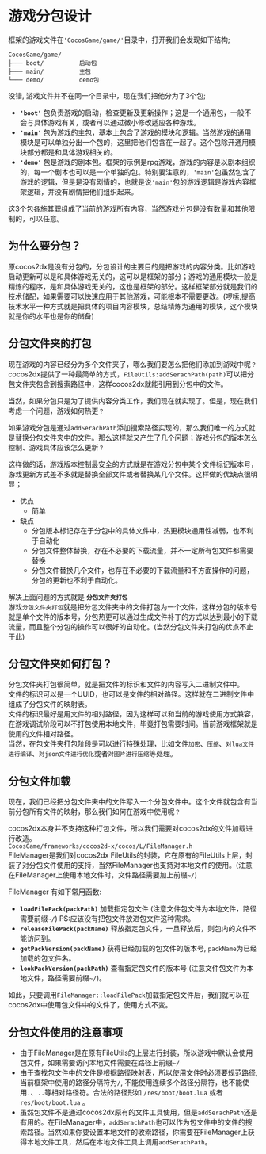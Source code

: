 # 游戏分包设计

框架的游戏文件在`'CocosGame/game/'`目录中，打开我们会发现如下结构;

```
CocosGame/game/
├─── boot/          启动包
├─── main/          主包
└─── demo/          demo包
```

没错, 游戏文件并不在同一个目录中，现在我们把他分为了3个包; 

* **`'boot'`** 包负责游戏的启动，检查更新及更新操作；这是一个通用包，一般不会与具体游戏有关，或者可以通过微小修改适应各种游戏。
* **`'main'`** 包为游戏的主包，基本上包含了游戏的模块和逻辑。当然游戏的通用模块是可以单独分出一个包的，这里把他们包含在一起了。这个包除开通用模块部分都是和具体游戏相关的。
* **`'demo'`** 包是游戏的剧本包。框架的示例是rpg游戏，游戏的内容是以剧本组织的，每一个剧本也可以是一个单独的包。特别要注意的，`'main'`包虽然包含了游戏的逻辑，但是是没有剧情的，也就是说`'main'`包的游戏逻辑是游戏内容框架逻辑，并没有剧情把他们组织起来。
  
这3个包各施其职组成了当前的游戏所有内容，当然游戏分包是没有数量和其他限制的，可以任意。

## 为什么要分包？

原cocos2dx是没有分包的，分包设计的主要目的是把游戏的内容分类。比如游戏启动更新可以是和具体游戏无关的，这可以是框架的部分；游戏的通用模块一般是精炼的程序，是和具体游戏无关的，这也是框架的部分。这样框架部分就是我们的技术储配，如果需要可以快速应用于其他游戏，可能根本不需要更改。(啰嗦,提高技术水平一种方式就是把具体的项目内容模块，总结精炼为通用的模块，这个模块就是你的水平也是你的储备)

## 分包文件夹的打包

现在游戏的内容已经分为多个文件夹了，哪么我们要怎么把他们添加到游戏中呢`？`  
cocos2dx提供了一种最简单的方式，`FileUtils:addSerachPath(path)`可以把分包文件夹包含到搜索路径中，这样cocos2dx就能引用到分包中的文件。  

当然，如果分包只是为了提供内容分类工作，我们现在就实现了。但是，现在我们考虑一个问题，游戏如何热更`？`  

如果游戏分包是通过`addSerachPath`添加搜索路径实现的，那么我们唯一的方式就是替换分包文件夹中的文件。那么这样就又产生了几个问题；游戏分包的版本怎么控制、游戏具体应该怎么更新`？`  

这样做的话，游戏版本控制最安全的方式就是在游戏分包中某个文件标记版本号，游戏更新方式差不多就是替换全部文件或者替换某几个文件。这样做的优缺点很明显；
* 优点
  * 简单
* 缺点
  * 分包版本标记存在于分包中的具体文件中，热更模块通用性减弱，也不利于自动化
  * 分包文件整体替换，存在不必要的下载流量，并不一定所有包文件都需要替换
  * 分包文件替换几个文件，也存在不必要的下载流量和不方面操作的问题，分包的更新也不利于自动化。

解决上面问题的方式就是 **`分包文件夹打包`**  
游戏`分包文件夹打包`就是把分包文件夹中的文件打包为一个文件，这样分包的版本号就是单个文件的版本号，分包热更可以通过生成文件补丁的方式以达到最小的下载流量，而且整个分包的操作可以很好的自动化。(当然分包文件夹打包的优点不止于此)

## 分包文件夹如何打包？

分包文件夹打包很简单，就是把文件的标识和文件的内容写入二进制文件中。  
文件的标识可以是一个UUID，也可以是文件的相对路径。这样就在二进制文件中组成了分包文件的映射表。  
文件的标识最好是用文件的相对路径，因为这样可以和当前的游戏使用方式兼容，在游戏调试阶段可以不打包使用本地文件，毕竟打包需要时间。当前游戏框架就是使用的文件相对路径。  
当然，在包文件夹打包阶段是可以进行特殊处理，比如文件`加密`、`压缩`、`对lua文件进行编译`、`对json文件进行优化`或者`对图片进行压缩`等处理。  

## 分包文件加载

现在，我们已经把分包文件夹中的文件写入一个分包文件中。这个文件就包含有当前分包所有文件的映射，那么我们如何在游戏中使用呢`？`  

cocos2dx本身并不支持这种打包文件，所以我们需要对cocos2dx的文件加载进行改造。  
`CocosGame/frameworks/cocos2d-x/cocos/L/FileManager.h`   
FileManager是我们对cocos2dx FileUtils的封装，它在原有的FileUtils上层，封装了对分包文件使用的支持，当然FileManager也支持对本地文件的使用。(注意在FileManager上使用本地文件时，文件路径需要加上前缀`~/`)  

FileManager 有如下常用函数:
* **`loadFilePack(packPath)`** 加载指定包文件 (注意文件包文件为本地文件，路径需要前缀`~/`) PS:应该没有把包文件放进包文件这种需求。
* **`releaseFilePack(packName)`** 释放指定包文件，一旦释放后，则包内的文件不能访问到。
* **`getPackVersion(packName)`** 获得已经加载的包文件的版本号, `packName`为已经加载的包文件名。
* **`lookPackVersion(packPath)`** 查看指定包文件的版本号 (注意文件包文件为本地文件，路径需要前缀`~/`)。

如此，只要调用`FileManager::loadFilePack`加载指定包文件后，我们就可以在cocos2dx中使用包文件中的文件了，使用方式不变。

## 分包文件使用的注意事项

* 由于FileManager是在原有FileUtils的上层进行封装，所以游戏中默认会使用包文件，如果需要访问本地文件需要在路径上前缀`~/`
* 由于查找包文件中的文件是根据路径映射表，所以使用文件时必须要规范路径, 当前框架中使用的路径分隔符为`/`, 不能使用连续多个路径分隔符，也不能使用`.`、`..`等相对路径符。合法的路径形如 `/res/boot/boot.lua` 或者 `res/boot/boot.lua` 。
* 虽然包文件不是通过cocos2dx原有的文件工具使用，但是`addSerachPath`还是有用的。在FileManager中，`addSerachPath`也可以作为包文件中的文件的搜索路径。当然如果你要设置本地文件的收索路径，你需要在FileManager上获得本地文件工具，然后在本地文件工具上调用`addSerachPath`。

